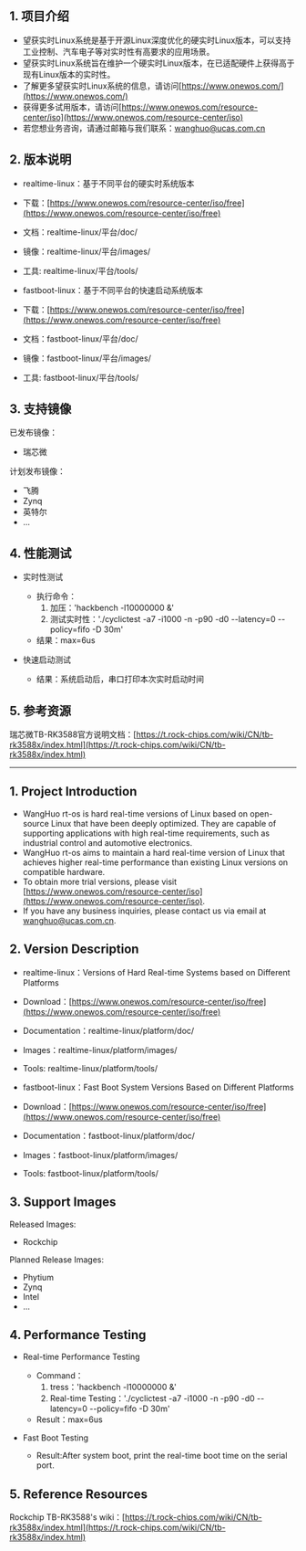## 1. 项目介绍
- 望获实时Linux系统是基于开源Linux深度优化的硬实时Linux版本，可以支持工业控制、汽车电子等对实时性有高要求的应用场景。
- 望获实时Linux系统旨在维护一个硬实时Linux版本，在已适配硬件上获得高于现有Linux版本的实时性。
- 了解更多望获实时Linux系统的信息，请访问[https://www.onewos.com/](https://www.onewos.com/)
- 获得更多试用版本，请访问[https://www.onewos.com/resource-center/iso](https://www.onewos.com/resource-center/iso)
- 若您想业务咨询，请通过邮箱与我们联系：[wanghuo@ucas.com.cn]([wanghuo@ucas.com.cn)

## 2. 版本说明
- realtime-linux：基于不同平台的硬实时系统版本
- 下载：[https://www.onewos.com/resource-center/iso/free](https://www.onewos.com/resource-center/iso/free)
- 文档：realtime-linux/平台/doc/
- 镜像：realtime-linux/平台/images/
- 工具: realtime-linux/平台/tools/

- fastboot-linux：基于不同平台的快速启动系统版本
- 下载：[https://www.onewos.com/resource-center/iso/free](https://www.onewos.com/resource-center/iso/free)
- 文档：fastboot-linux/平台/doc/
- 镜像：fastboot-linux/平台/images/
- 工具: fastboot-linux/平台/tools/

## 3. 支持镜像
已发布镜像：
- 瑞芯微

计划发布镜像：
- 飞腾
- Zynq
- 英特尔
- ...

## 4. 性能测试
- 实时性测试
  - 执行命令：
    1. 加压：'hackbench -l10000000 &'
    2. 测试实时性：'./cyclictest -a7 -i1000 -n -p90 -d0 --latency=0 --policy=fifo -D 30m'
  - 结果：max=6us

- 快速启动测试
  - 结果：系统启动后，串口打印本次实时启动时间

## 5. 参考资源
瑞芯微TB-RK3588官方说明文档：[https://t.rock-chips.com/wiki/CN/tb-rk3588x/index.html](https://t.rock-chips.com/wiki/CN/tb-rk3588x/index.html)

---

## 1. Project Introduction
- WangHuo rt-os is hard real-time versions of Linux based on open-source Linux that have been deeply optimized. They are capable of supporting applications with high real-time requirements, such as industrial control and automotive electronics.
- WangHuo rt-os aims to maintain a hard real-time version of Linux that achieves higher real-time performance than existing Linux versions on compatible hardware.
- To obtain more trial versions, please visit [https://www.onewos.com/resource-center/iso](https://www.onewos.com/resource-center/iso).
- If you have any business inquiries, please contact us via email at [wanghuo@ucas.com.cn](wanghuo@ucas.com.cn).

## 2. Version Description
- realtime-linux：Versions of Hard Real-time Systems based on Different Platforms
- Download：[https://www.onewos.com/resource-center/iso/free](https://www.onewos.com/resource-center/iso/free)
- Documentation：realtime-linux/platform/doc/
- Images：realtime-linux/platform/images/
- Tools: realtime-linux/platform/tools/

- fastboot-linux：Fast Boot System Versions Based on Different Platforms
- Download：[https://www.onewos.com/resource-center/iso/free](https://www.onewos.com/resource-center/iso/free)
- Documentation：fastboot-linux/platform/doc/
- Images：fastboot-linux/platform/images/
- Tools: fastboot-linux/platform/tools/

## 3. Support Images
Released Images:
- Rockchip

Planned Release Images:
- Phytium
- Zynq
- Intel
- ...

## 4. Performance Testing
- Real-time Performance Testing
    - Command：
      1. tress：'hackbench -l10000000 &'
      2. Real-time Testing：'./cyclictest -a7 -i1000 -n -p90 -d0 --latency=0 --policy=fifo -D 30m'
    - Result：max=6us

- Fast Boot Testing
    - Result:After system boot, print the real-time boot time on the serial port.

## 5. Reference Resources
Rockchip TB-RK3588's wiki：[https://t.rock-chips.com/wiki/CN/tb-rk3588x/index.html](https://t.rock-chips.com/wiki/CN/tb-rk3588x/index.html)
